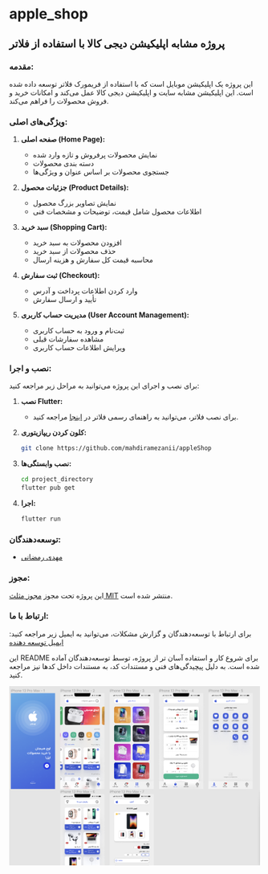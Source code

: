 # apple_shop

## پروژه مشابه اپلیکیشن دیجی کالا با استفاده از فلاتر

### مقدمه:
این پروژه یک اپلیکیشن موبایل است که با استفاده از فریمورک فلاتر توسعه داده شده است. این اپلیکیشن مشابه سایت و اپلیکیشن دیجی کالا عمل می‌کند و امکانات خرید و فروش محصولات را فراهم می‌کند.

### ویژگی‌های اصلی:
1. **صفحه اصلی (Home Page):**
   - نمایش محصولات پرفروش و تازه وارد شده
   - دسته بندی محصولات
   - جستجوی محصولات بر اساس عنوان و ویژگی‌ها

2. **جزئیات محصول (Product Details):**
   - نمایش تصاویر بزرگ محصول
   - اطلاعات محصول شامل قیمت، توضیحات و مشخصات فنی

3. **سبد خرید (Shopping Cart):**
   - افزودن محصولات به سبد خرید
   - حذف محصولات از سبد خرید
   - محاسبه قیمت کل سفارش و هزینه ارسال

4. **ثبت سفارش (Checkout):**
   - وارد کردن اطلاعات پرداخت و آدرس
   - تأیید و ارسال سفارش

5. **مدیریت حساب کاربری (User Account Management):**
   - ثبت‌نام و ورود به حساب کاربری
   - مشاهده سفارشات قبلی
   - ویرایش اطلاعات حساب کاربری

### نصب و اجرا:
برای نصب و اجرای این پروژه می‌توانید به مراحل زیر مراجعه کنید:

1. **نصب Flutter:**
   - برای نصب فلاتر، می‌توانید به راهنمای رسمی فلاتر در [اینجا](https://flutter.dev/docs/get-started/install) مراجعه کنید.

2. **کلون کردن ریپازیتوری:**
   ```bash
   git clone https://github.com/mahdiramezanii/appleShop
   ```

3. **نصب وابستگی‌ها:**
   ```bash
   cd project_directory
   flutter pub get
   ```

4. **اجرا:**
   ```bash
   flutter run
   ```

### توسعه‌دهندگان:
- [مهدی رمضانی](https://github.com/mahdiramezanii)


### مجوز:
این پروژه تحت مجوز [مجوز مثلث MIT](LICENSE) منتشر شده است.

### ارتباط با ما:
برای ارتباط با توسعه‌دهندگان و گزارش مشکلات، می‌توانید به ایمیل زیر مراجعه کنید:
[ایمیل توسعه دهنده](mailto:mahdiramazanii.official@gmail.com)





این README برای شروع کار و استفاده آسان تر از پروژه، توسط توسعه‌دهندگان آماده شده است. به دلیل پیچیدگی‌های فنی و مستندات کد، به مستندات داخل کدها نیز مراجعه کنید.

<img src="https://raw.githubusercontent.com/mahdiramezanii/appleShop/main/assets/images/ui.png" width="500">

